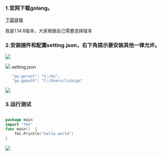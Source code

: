 ### 1.官网下载golang。
[下载链接](https://golang.google.cn/)

我是1.14.6版本，大家根据自己需要选择版本
### 2.安装插件和配置setting.json，右下角提示要安装其他一律允许。

![](https://files.mdnice.com/user/16210/4cc90bd2-a809-440c-b8bc-004d2d6bf7d6.png)

![](https://files.mdnice.com/user/16210/13d81bfc-db08-43f1-b445-573bcdf8e9ce.png)
setting.json
 ```js
    "go.goroot": "C:/Go",
    "go.gopath": "C:/Users/lish/go"
```

![](https://files.mdnice.com/user/16210/12306b1c-0b52-466b-a302-3aa8b9f21cbd.png)

### 3.运行测试
```go

package main 
import "fmt"
func main()  {
	fmt.Println("hello world")
}
```
![](https://files.mdnice.com/user/16210/922ee854-f5c3-47a8-91a6-3de99ac806c6.png)





